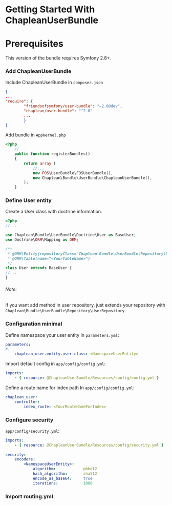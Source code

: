 Getting Started With ChapleanUserBundle
=======================================

# Prerequisites

This version of the bundle requires Symfony 2.8+.

### Add ChapleanUserBundle

Include ChapleanUserBundle in `composer.json`

``` json
{
...
"require": {
        "friendsofsymfony/user-bundle": "~2.0@dev",
        "chaplean/user-bundle": "^2.0"
        ...
        }
}
```

Add bundle in `AppKernel.php`

```php
<?php
    //...
    public function registerBundles()
    {
        return array (
            //...
            new FOS\UserBundle\FOSUserBundle(),
            new Chaplean\Bundle\UserBundle\ChapleanUserBundle(),
        );
    }
```

### Define User entity

Create a User class with doctrine information.

```php
<?php
//...

use Chaplean\Bundle\UserBundle\Doctrine\User as BaseUser;
use Doctrine\ORM\Mapping as ORM;

/**
 * @ORM\Entity(repositoryClass="Chaplean\Bundle\UserBundle\Repository\UserRepository")
 * @ORM\Table(name="<YourTableName>")
 */
class User extends BaseUser {
//...
}
```

###### Note:
If you want add method in user repository, just extends your repository with `Chaplean\Bundle\UserBundle\Repository\UserRepository`.

### Configuration minimal

Define namespace your user entity in `parameters.yml`:

```yaml
parameters:
#...
    chaplean_user.entity.user.class: <NamespaceUserEntity>
```

Import default config in `app/config/config.yml`:

```yaml
imports:
    - { resource: @ChapleanUserBundle/Resources/config/config.yml }
```

Define a route name for index path
In `app/config/config.yml`:
```yaml
chaplean_user:
    controller:
        index_route: <YourRouteNameForIndex>
```

### Configure security

`app/config/security.yml`:
```yaml
imports:
    - { resource: @ChapleanUserBundle/Resources/config/security.yml }
    
security:
    encoders:
        <NamespaceUserEntity>:
            algorithm:            pbkdf2
            hash_algorithm:       sha512
            encode_as_base64:     true
            iterations:           1000
```



### Import routing.yml


